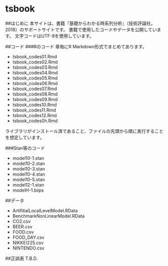# tsbook

##はじめに
本サイトは、書籍『基礎からわかる時系列分析』（技術評論社，2018）のサポートサイトです。
書籍で使用したコードやデータを公開しています。
文字コードはUTF-8を使用しています。


##コード
###Rのコード
章毎にR Markdown形式でまとめてあります。
- tsbook_codes01.Rmd
- tsbook_codes02.Rmd
- tsbook_codes03.Rmd
- tsbook_codes04.Rmd
- tsbook_codes05.Rmd
- tsbook_codes06.Rmd
- tsbook_codes07.Rmd
- tsbook_codes08.Rmd
- tsbook_codes09.Rmd
- tsbook_codes10.Rmd
- tsbook_codes11.Rmd
- tsbook_codes12.Rmd
- tsbook_codes0h.Rmd

ライブラリがインストール済であること、ファイルの先頭から順に実行することを想定しています。

###Stan等のコード
- model10-1.stan
- model10-2.stan
- model10-3.stan
- model10-4.stan
- model10-5.stan
- model12-1.stan
- modelH-1.biips

##データ
- ArtifitialLocalLevelModel.RData
- BenchmarkNonLinearModel.RData
- CO2.csv
- BEER.csv
- FOOD.csv
- FOOD_DAY.csv
- NIKKEI225.csv
- NINTENDO.csv

##正誤表
T.B.D.
